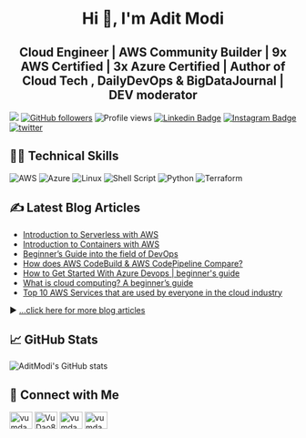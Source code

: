 

<h1 align="center">Hi 👋, I'm Adit Modi </h1>
<h2 align="center"><b>Cloud Engineer | AWS Community Builder | 9x AWS Certified | 3x Azure Certified | Author of Cloud Tech , DailyDevOps & BigDataJournal | DEV moderator</b></h2>

![](https://visitor-badge.glitch.me/badge?page_id=github.com/AditModi) [![GitHub followers](https://img.shields.io/github/followers/AditModi?label=Followers&style=social)](https://github.com/AditModi/?tab=follow) ![Profile views](https://gpvc.arturio.dev/AditModi) [![Linkedin Badge](https://img.shields.io/badge/-aditmodi-blue?style=flat&logo=Linkedin&logoColor=white&link=https://www.linkedin.com/in/adit-modi/)](https://www.linkedin.com/in/adit-modi/) [![Instagram Badge](https://img.shields.io/badge/-dev.to-black?style=flat&logo=instagram&logoColor=white&link=https://dev.to/aditmodi)](https://dev.to/aditmodi) [![twitter](https://img.shields.io/twitter/follow/adi_12_modi?label=%40adi_12_modi&style=social)](https://twitter.com/adi_12_modi) 


##  👨‍💻 Technical Skills

![AWS](https://img.shields.io/badge/AWS-%23FF9900.svg) ![Azure](https://img.shields.io/badge/azure-%230072C6.svg) ![Linux](https://img.shields.io/badge/Linux-FCC624) ![Shell Script](https://img.shields.io/badge/shell_script-%23121011.svg) ![Python](https://img.shields.io/badge/python-3670A0) ![Terraform](https://img.shields.io/badge/terraform-%235835CC.svg) 


## ✍️ Latest Blog Articles

<!-- BLOG-POST-LIST:START -->
- [Introduction to Serverless with AWS](https://dev.to/aws-builders/introduction-to-serverless-with-aws-33o1)
- [Introduction to Containers with AWS](https://dev.to/aws-builders/introduction-to-containers-with-aws-og4)
- [Beginner’s Guide into the field of DevOps](https://dev.to/cloudtech/beginner-s-guide-into-the-field-of-devops-17kk)
- [How does AWS CodeBuild & AWS CodePipeline Compare?](https://dev.to/aws-builders/how-does-aws-codebuild-aws-codepipeline-compare-3e08)
- [How to Get Started With Azure Devops | beginner's guide](https://dev.to/cloudtech/how-to-get-started-with-azure-devops-beginner-s-guide-3lj7)
- [What is cloud computing? A beginner’s guide](https://dev.to/cloudtech/what-is-cloud-computing-a-beginner-s-guide-37ne)
- [Top 10 AWS Services that are used by everyone in the cloud industry](https://dev.to/cloudtech/top-10-aws-services-that-are-used-by-everyone-in-the-cloud-industry-4l23)
<!-- BLOG-POST-LIST:END -->

▶ [...click here for more blog articles](https://aditmodi.hashnode.dev)

## 📈 GitHub Stats

![AditModi's GitHub stats](https://github-readme-stats.vercel.app/api?username=AditModi&theme=blue-green&show_icons=true&line_height=27&count_private=true)


## 👋 Connect with Me

<p align="left">
    <a href="https://dev.to/aditmodi" target="blank"><img align="center" src="https://www.vectorlogo.zone/logos/devto/devto-icon.svg" alt="vumdao" height="30" width="40" /></a>
    <a href="https://twitter.com/adi_12_modi" target="blank"><img align="center" src="https://cdn.jsdelivr.net/npm/simple-icons@3.0.1/icons/twitter.svg" alt="VuDao81124667" height="30" width="40" /></a>
    <a href="https://www.linkedin.com/in/adit-modi-2a4362191/" target="blank"><img align="center" src="https://cdn.jsdelivr.net/npm/simple-icons@3.0.1/icons/linkedin.svg" alt="vumdao" height="30" width="40" /></a>
    <a href="https://github.com/AditModi" target="blank"><img align="center" src="https://cdn.jsdelivr.net/npm/simple-icons@3.0.1/icons/github.svg" alt="vumdao" height="30" width="40" /></a> 
</p>
